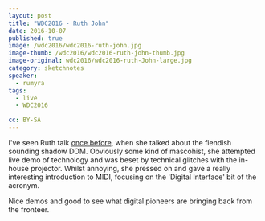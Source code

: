 ```yaml
---
layout: post
title: "WDC2016 - Ruth John"
date: 2016-10-07
published: true
image: /wdc2016/wdc2016-ruth-john.jpg
image-thumb: /wdc2016/wdc2016-ruth-john-thumb.jpg
image-original: wdc2016/wdc2016-ruth-John-large.jpg
category: sketchnotes
speaker:
  - rumyra
tags:
  - live
  - WDC2016

cc: BY-SA
---
```


I've seen Ruth talk [once before][localhost], when she talked about the fiendish sounding shadow DOM. Obviously some kind of mascohist, she attempted live demo of technology and was beset by technical glitches with the in-house projector. Whilst annoying, she pressed on and gave a really interesting introduction to MIDI, focusing on the 'Digital Interface' bit of the acronym.

Nice demos and good to see what digital pioneers are bringing back from the fronteer.

[localhost]:http://localhost:4000/sketchnotes/port80-spring-localhost-2014-sketchnotes.html
